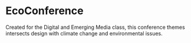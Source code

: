 # EcoConference
Created for the Digital and Emerging Media class, this conference themes intersects design with climate change and environmental issues.
